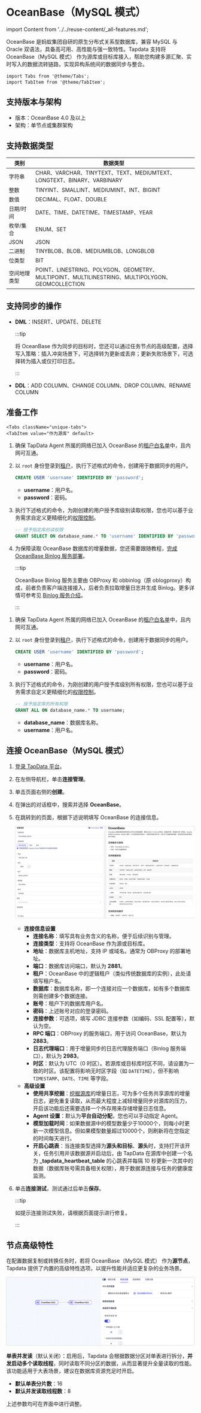 # OceanBase（MySQL 模式）
import Content from '../../reuse-content/_all-features.md';

<Content />

OceanBase 是蚂蚁集团自研的原生分布式关系型数据库，兼容 MySQL 与 Oracle 双语法，具备高可用、高性能与强一致特性。Tapdata 支持将 OceanBase（MySQL 模式） 作为源库或目标库接入，帮助您构建多源汇聚、实时写入的数据流转链路，实现异构系统间的数据同步与整合。

```mdx-code-block
import Tabs from '@theme/Tabs';
import TabItem from '@theme/TabItem';
```

## 支持版本与架构

* 版本：OceanBase 4.0 及以上
* 架构：单节点或集群架构

## 支持数据类型

| 类别         | 数据类型                                                     |
| ------------ | ------------------------------------------------------------ |
| 字符串       | CHAR、VARCHAR、TINYTEXT、TEXT、MEDIUMTEXT、LONGTEXT、BINARY、VARBINARY |
| 整数         | TINYINT、SMALLINT、MEDIUMINT、INT、BIGINT                    |
| 数值         | DECIMAL、FLOAT、DOUBLE                                       |
| 日期/时间    | DATE、TIME、DATETIME、TIMESTAMP、YEAR                        |
| 枚举/集合    | ENUM、SET                                                    |
| JSON         | JSON                                                         |
| 二进制       | TINYBLOB、BLOB、MEDIUMBLOB、LONGBLOB                         |
| 位类型       | BIT                                                          |
| 空间地理类型 | POINT、LINESTRING、POLYGON、GEOMETRY、MULTIPOINT、MULTILINESTRING、MULTIPOLYGON、GEOMCOLLECTION |

## 支持同步的操作

- **DML**：INSERT、UPDATE、DELETE

  :::tip

  将 OceanBase 作为同步的目标时，您还可以通过任务节点的高级配置，选择写入策略：插入冲突场景下，可选择转为更新或丢弃；更新失败场景下，可选择转为插入或仅打印日志。

  :::

- **DDL**：ADD COLUMN、CHANGE COLUMN、DROP COLUMN、RENAME COLUMN

## 准备工作

```mdx-code-block
<Tabs className="unique-tabs">
<TabItem value="作为源库" default>
```

1. 确保 TapData Agent 所属的网络已加入 OceanBase 的[租户白名单](https://www.oceanbase.com/docs/community-observer-cn-10000000000015856)中，且内网可互通。

2. 以 `root` 身份登录到[租户](https://www.oceanbase.com/docs/community-observer-cn-10000000000015851)，执行下述格式的命令，创建用于数据同步的用户。

   ```sql
   CREATE USER 'username' IDENTIFIED BY 'password';
   ```

   * **username**：用户名。
   * **password**：密码。

3. 执行下述格式的命令，为刚创建的用户授予库级别读取权限，您也可以基于业务需求自定义更精细化的[权限控制](https://www.oceanbase.com/docs/community-observer-cn-10000000000014488)。

   ```sql
   -- 授予指定库的读权限
   GRANT SELECT ON database_name.* TO 'username' IDENTIFIED BY 'password';
   ```

4. 为保障读取 OceanBase 数据库的增量数据，您还需要跟随教程，[完成 OceanBase Binlog 服务部署](https://www.oceanbase.com/docs/community-oblogproxy-doc-1000000001999434)。

   :::tip

   OceanBase Binlog 服务主要由 OBProxy 和 obbinlog（原 oblogproxy）构成，前者负责客户端连接接入，后者负责拉取增量日志并生成 Binlog。更多详情可参考见 [Binlog 服务介绍](https://www.oceanbase.com/docs/community-oblogproxy-doc-1000000001999428)。

   :::

</TabItem>

<TabItem value="作为目标库">

1. 确保 TapData Agent 所属的网络已加入 OceanBase 的[租户白名单](https://www.oceanbase.com/docs/community-observer-cn-10000000000015856)中，且内网可互通。

2. 以 `root` 身份登录到[租户](https://www.oceanbase.com/docs/community-observer-cn-10000000000015851)，执行下述格式的命令，创建用于数据同步的用户。

   ```sql
   CREATE USER 'username' IDENTIFIED BY 'password';
   ```

   * **username**：用户名。
   * **password**：密码。

4. 执行下述格式的命令，为刚创建的用户授予库级别所有权限，您也可以基于业务需求自定义更精细化的[权限控制](https://www.oceanbase.com/docs/community-observer-cn-10000000000014488)。

   ```sql
   -- 授予指定库的所有权限
   GRANT ALL ON database_name.* TO username;
   ```
   
   * **database_name**：数据库名称。
   * **username**：用户名。

</TabItem>
</Tabs>



## 连接 OceanBase（MySQL 模式）

1. [登录 TapData 平台](../../user-guide/log-in.md)。

2. 在左侧导航栏，单击**连接管理**。

3. 单击页面右侧的**创建**。

4. 在弹出的对话框中，搜索并选择 **OceanBase**。

5. 在跳转到的页面，根据下述说明填写 OceanBase 的连接信息。

   ![OceanBase 连接示例](../../images/oceanbase_connection.png)

   * **连接信息设置**
     * **连接名称**：填写具有业务含义的名称，便于后续识别与管理。
     * **连接类型**：支持将 OceanBase 作为源或目标库。
     * **地址**：数据库主机地址，支持 IP 或域名。通常为 OBProxy 的部署地址。
     * **端口**：数据库访问端口，默认为 **2881**。
     * **租户**：OceanBase 中的逻辑租户（类似传统数据库的实例），此处请填写租户名。
     * **数据库**：数据库名称，即一个连接对应一个数据库，如有多个数据库则需创建多个数据连接。
     * **账号**：租户下的数据库用户名。
     * **密码**：上述账号对应的登录密码。
     * **连接参数**：可选项，填写 JDBC 连接参数（如编码、SSL 配置等），默认为空。
     * **RPC 端口**：OBProxy 的服务端口，用于访问 OceanBase，默认为 **2883**。
     * **日志代理端口**：用于增量同步的日志代理服务端口（Binlog 服务端口），默认为 **2983**。
     * **时区**：默认为 UTC（0 时区）。若源库或目标库时区不同，请设置为一致的时区。该配置将影响无时区字段（如 `DATETIME`），但不影响 `TIMESTAMP`、`DATE`、`TIME` 等字段。
   * **高级设置**
     * **使用共享挖掘**：[挖掘源库](../../user-guide/advanced-settings/share-mining.md)的增量日志，可为多个任务共享源库的增量日志，避免重复读取，从而最大程度上减轻增量同步对源库的压力，开启该功能后还需要选择一个外存用来存储增量日志信息。
     * **Agent 设置**：默认为**平台自动分配**，您也可以手动指定 Agent。
     * **模型加载时间**：如果数据源中的模型数量少于10000个，则每小时更新一次模型信息。但如果模型数量超过10000个，则刷新将在您指定的时间每天进行。
     * **开启心跳表**：当连接类型选择为**源头和目标**、**源头**时，支持打开该开关，任务引用并该数据源并启动后，由 TapData 在源库中创建一个名为 **_tapdata_heartbeat_table** 的心跳表并每隔 10 秒更新一次其中的数据（数据库账号需具备相关权限），用于数据源连接与任务的健康度监测。

6. 单击**连接测试**，测试通过后单击**保存**。

   :::tip

   如提示连接测试失败，请根据页面提示进行修复。

   :::



## 节点高级特性

在配置数据复制或转换任务时，若将 OceanBase（MySQL 模式） 作为**源节点**，Tapdata 提供了内置的高级特性选项，以提升性能并适应更复杂的业务场景。

![OceanBase 节点高级设置](../../images/oceanbase_advanced_settings.png)

**单表并发读**（默认关闭）：启用后，Tapdata 会根据数据分区对单表进行拆分，**并发启动多个读取线程**，同时读取不同分区的数据，从而显著提升全量读取的性能。该功能适用于大表场景，建议在数据库资源充足时开启。

- **默认单表分片数**：16
- **默认并发读取线程数**：8

上述参数均可在界面中进行调整。

